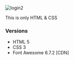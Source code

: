 ![login2](https://github.com/user-attachments/assets/880bd77f-531b-4714-b176-77f95219fa39)

<p>This is only HTML & CSS</p>
  <h3>Versions</h3>
<ul>
  <li>HTML 5</li>
  <li>CSS 3</li>
  <li>Font Awesome 6.7.2 [CDN]</li>
</ul>
